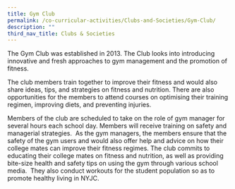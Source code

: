 ```yaml
---
title: Gym Club
permalink: /co-curricular-activities/Clubs-and-Societies/Gym-Club/
description: ""
third_nav_title: Clubs & Societies
---
```



The Gym Club was established in 2013. The Club looks into introducing innovative and fresh approaches to gym management and the promotion of fitness.

The club members train together to improve their fitness and would also share ideas, tips, and strategies on fitness and nutrition. There are also opportunities for the members to attend courses on optimising their training regimen, improving diets, and preventing injuries.

Members of the club are scheduled to take on the role of gym manager for several hours each school day. Members will receive training on safety and managerial strategies.  As the gym managers, the members ensure that the safety of the gym users and would also offer help and advice on how their college mates can improve their fitness regimes. The club commits to educating their college mates on fitness and nutrition, as well as providing bite-size health and safety tips on using the gym through various school media.  They also conduct workouts for the student population so as to promote healthy living in NYJC.